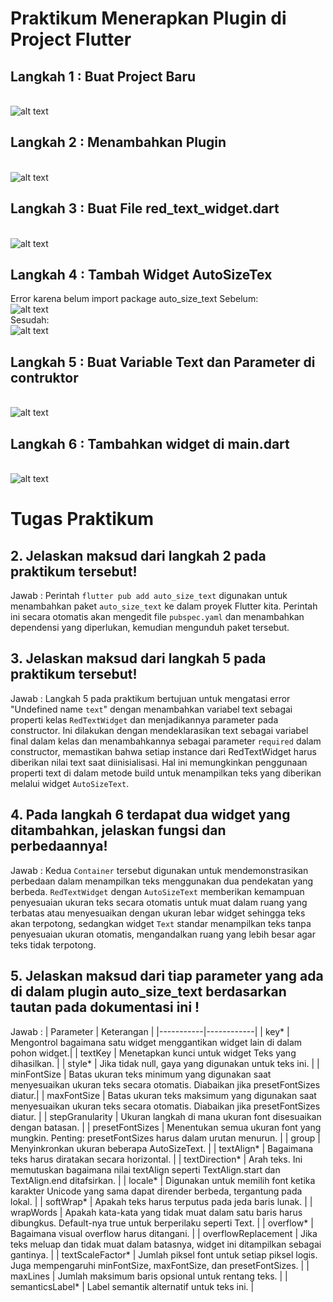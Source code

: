 # Praktikum Menerapkan Plugin di Project Flutter

## Langkah 1 : Buat Project Baru

<br>![alt text](image.png)<br>

## Langkah 2 : Menambahkan Plugin

<br>![alt text](image-1.png)<br>

## Langkah 3 : Buat File red_text_widget.dart

<br>![alt text](image-2.png)<br>

## Langkah 4 : Tambah Widget AutoSizeTex

Error karena belum import package auto_size_text
Sebelum:
<br>![alt text](image-3.png)<br>
Sesudah:
<br>![alt text](image-5.png)<br>

## Langkah 5 : Buat Variable Text dan Parameter di contruktor

<br>![alt text](image-4.png)<br>

## Langkah 6 : Tambahkan widget di main.dart

<br>![alt text](image-6.png)<br>

# Tugas Praktikum

## 2. Jelaskan maksud dari langkah 2 pada praktikum tersebut!<br>

Jawab : Perintah `flutter pub add auto_size_text` digunakan untuk menambahkan paket `auto_size_text` ke dalam proyek Flutter kita. Perintah ini secara otomatis akan mengedit file `pubspec.yaml` dan menambahkan dependensi yang diperlukan, kemudian mengunduh paket tersebut.<br>

## 3. Jelaskan maksud dari langkah 5 pada praktikum tersebut!<br>

Jawab : Langkah 5 pada praktikum bertujuan untuk mengatasi error "Undefined name `text`" dengan menambahkan variabel text sebagai properti kelas `RedTextWidget` dan menjadikannya parameter pada constructor. Ini dilakukan dengan mendeklarasikan text sebagai variabel final dalam kelas dan menambahkannya sebagai parameter `required` dalam constructor, memastikan bahwa setiap instance dari RedTextWidget harus diberikan nilai text saat diinisialisasi. Hal ini memungkinkan penggunaan properti text di dalam metode build untuk menampilkan teks yang diberikan melalui widget `AutoSizeText`.<br>

## 4. Pada langkah 6 terdapat dua widget yang ditambahkan, jelaskan fungsi dan perbedaannya!<br>

Jawab : Kedua `Container` tersebut digunakan untuk mendemonstrasikan perbedaan dalam menampilkan teks menggunakan dua pendekatan yang berbeda. `RedTextWidget` dengan `AutoSizeText` memberikan kemampuan penyesuaian ukuran teks secara otomatis untuk muat dalam ruang yang terbatas atau menyesuaikan dengan ukuran lebar widget sehingga teks akan terpotong, sedangkan widget `Text` standar menampilkan teks tanpa penyesuaian ukuran otomatis, mengandalkan ruang yang lebih besar agar teks tidak terpotong.<br>

## 5. Jelaskan maksud dari tiap parameter yang ada di dalam plugin auto_size_text berdasarkan tautan pada dokumentasi ini !<br>

Jawab :
| Parameter | Keterangan |
|-----------|------------|
| key* | Mengontrol bagaimana satu widget menggantikan widget lain di dalam pohon widget.|
| textKey | Menetapkan kunci untuk widget Teks yang dihasilkan. |
| style* | Jika tidak null, gaya yang digunakan untuk teks ini. |
| minFontSize | Batas ukuran teks minimum yang digunakan saat menyesuaikan ukuran teks secara otomatis. Diabaikan jika presetFontSizes diatur.|
| maxFontSize | Batas ukuran teks maksimum yang digunakan saat menyesuaikan ukuran teks secara otomatis. Diabaikan jika presetFontSizes diatur. |
| stepGranularity | Ukuran langkah di mana ukuran font disesuaikan dengan batasan. |
| presetFontSizes | Menentukan semua ukuran font yang mungkin. Penting: presetFontSizes harus dalam urutan menurun. |
| group | Menyinkronkan ukuran beberapa AutoSizeText. |
| textAlign* | Bagaimana teks harus diratakan secara horizontal. |
| textDirection* | Arah teks. Ini memutuskan bagaimana nilai textAlign seperti TextAlign.start dan TextAlign.end ditafsirkan. |
| locale* | Digunakan untuk memilih font ketika karakter Unicode yang sama dapat dirender berbeda, tergantung pada lokal. |
| softWrap* | Apakah teks harus terputus pada jeda baris lunak. |
| wrapWords | Apakah kata-kata yang tidak muat dalam satu baris harus dibungkus. Default-nya true untuk berperilaku seperti Text. |
| overflow* | Bagaimana visual overflow harus ditangani. |
| overflowReplacement | Jika teks meluap dan tidak muat dalam batasnya, widget ini ditampilkan sebagai gantinya. |
| textScaleFactor* | Jumlah piksel font untuk setiap piksel logis. Juga mempengaruhi minFontSize, maxFontSize, dan presetFontSizes. |
| maxLines | Jumlah maksimum baris opsional untuk rentang teks. |
| semanticsLabel\* | Label semantik alternatif untuk teks ini. |
